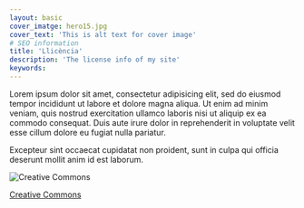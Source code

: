 ```yaml
---
layout: basic
cover_imatge: hero15.jpg
cover_text: 'This is alt text for cover image'
# SEO information
title: 'Llicència'
description: 'The license info of my site'
keywords:
---
```

Lorem ipsum dolor sit amet, consectetur adipisicing elit, sed do eiusmod tempor incididunt ut labore et dolore magna aliqua. Ut enim ad minim veniam, quis nostrud exercitation ullamco laboris nisi ut aliquip ex ea commodo consequat. Duis aute irure dolor in reprehenderit in voluptate velit esse cillum dolore eu fugiat nulla pariatur.

Excepteur sint occaecat cupidatat non proident, sunt in culpa qui officia deserunt mollit anim id est laborum.


![Creative Commons](http://mirrors.creativecommons.org/presskit/buttons/88x31/png/by-nc-sa.png)

[Creative Commons](https://mirrors.creativecommons.org)
